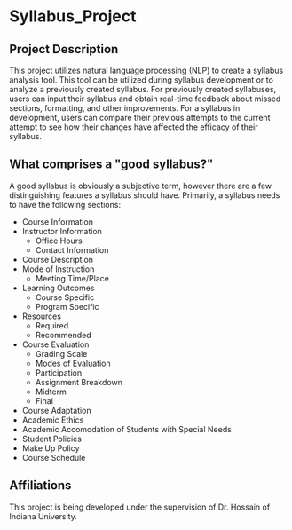 # Syllabus_Project

## Project Description
  This project utilizes natural language processing (NLP) to create a syllabus analysis tool. This tool can be utilized during syllabus development or to analyze a previously created syllabus. For previously created syllabuses, users can input their syllabus and obtain real-time feedback about missed sections, formatting, and other improvements. For a syllabus in development, users can compare their previous attempts to the current attempt to see how their changes have affected the efficacy of their syllabus.

## What comprises a "good syllabus?"
  A good syllabus is obviously a subjective term, however there are a few distinguishing features a syllabus should have. Primarily, a syllabus needs to have the following sections:
  * Course Information
  * Instructor Information
    * Office Hours
    * Contact Information
  * Course Description
  * Mode of Instruction
    * Meeting Time/Place
  * Learning Outcomes
    * Course Specific
    * Program Specific
  * Resources
    * Required
    * Recommended
  * Course Evaluation
    * Grading Scale
    * Modes of Evaluation
    * Participation
    * Assignment Breakdown
    * Midterm
    * Final
  * Course Adaptation
  * Academic Ethics
  * Academic Accomodation of Students with Special Needs
  * Student Policies
  * Make Up Policy
  * Course Schedule

## Affiliations
  This project is being developed under the supervision of Dr. Hossain of Indiana University.
